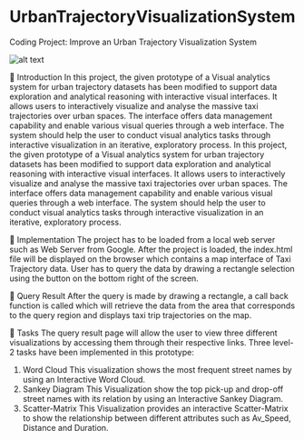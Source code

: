 # UrbanTrajectoryVisualizationSystem
Coding Project: Improve an Urban Trajectory Visualization System


![alt text](https://github.com/sahilsood/Movie-Database-App/blob/master/urbn.png)

	Introduction 
In this project, the given prototype of a Visual analytics system for urban trajectory datasets has been modified to support data exploration and analytical reasoning with interactive visual interfaces. It allows users to interactively visualize and analyse the massive taxi trajectories over urban spaces. The interface offers data management capability and enable various visual queries through a web interface. The system should help the user to conduct visual analytics tasks through interactive visualization in an iterative, exploratory process. 
In this project, the given prototype of a Visual analytics system for urban trajectory datasets has been modified to support data exploration and analytical reasoning with interactive visual interfaces. It allows users to interactively visualize and analyse the massive taxi trajectories over urban spaces. The interface offers data management capability and enable various visual queries through a web interface. The system should help the user to conduct visual analytics tasks through interactive visualization in an iterative, exploratory process. 

	Implementation
The project has to be loaded from a local web server such as Web Server from Google. After the project is loaded, the index.html file will be displayed on the browser which contains a map interface of Taxi Trajectory data. User has to query the data by drawing a rectangle selection using the button on the bottom right of the screen.

	Query Result
After the query is made by drawing a rectangle, a call back function is called which will retrieve the data from the area that corresponds to the query region and displays taxi trip trajectories on the map.
 
	Tasks
The query result page will allow the user to view three different visualizations by accessing them through their respective links. Three level-2 tasks have been implemented in this prototype:

1.	Word Cloud
This visualization shows the most frequent street names by using an Interactive Word Cloud.
2.	Sankey Diagram
This Visualization show the top pick-up and drop-off street names with its relation by using an Interactive Sankey Diagram.
3.	Scatter-Matrix
This Visualization provides an interactive Scatter-Matrix to show the relationship between different attributes such as Av_Speed, Distance and Duration.
